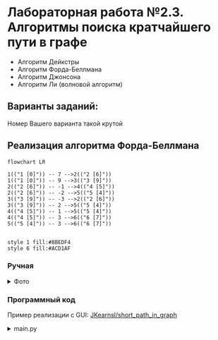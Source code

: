 # Лабораторная работа №2.3. Алгоритмы поиска кратчайшего пути в графе

- Алгоритм Дейкстры
- Алгоритм Форда-Беллмана
- Алгоритм Джонсона
- Алгоритм Ли (волновой алгоритм)

## Варианты заданий:
Номер Вашего варианта такой крутой


## Реализация алгоритма Форда-Беллмана

```mermaid
flowchart LR

1(("1 [0]")) -- 7 -->2(("2 [6]"))
1(("1 [0]")) -- 9 -->3(("3 [9]"))
2(("2 [6]")) -- -1 -->4(("4 [5]"))
2(("2 [6]")) -- -2 -->5(("5 [4]"))
3(("3 [9]")) -- -3 -->2(("2 [6]"))
3(("3 [9]")) -- 2 -->5(("5 [4]"))
4(("4 [5]")) -- 1 -->5(("5 [4]"))
4(("4 [5]")) -- 3 -->6(("6 [7]"))
5(("5 [4]")) -- 3 -->6(("6 [7]"))


style 1 fill:#8BEDF4
style 6 fill:#ACD1AF

```

### Ручная
<details>

  <summary>Фото</summary>
  
</details>

### Программный код

Пример реализации с GUI: [JKearnsl/short_path_in_graph](https://github.com/JKearnsl/short_path_in_graph)

<details>
  <summary>main.py</summary>

```python
def bellman_ford_algorithm(graph, source, search_node=None):
    distance = {}
    predecessor = {}
    for node in graph:
        distance[node] = float('inf')
        predecessor[node] = None
    distance[source] = 0

    for _ in range(len(graph) - 1):
        for node in graph:
            for neighbour in graph[node]:
                new_distance = distance[node] + graph[node][neighbour]
                if new_distance < distance[neighbour]:
                    distance[neighbour] = new_distance
                    predecessor[neighbour] = node

    for node in graph:
        for neighbour in graph[node]:
            assert distance[node] + graph[node][neighbour] >= distance[neighbour]

    if search_node is not None:
        path = []
        node = search_node
        while node is not None:
            path.insert(0, node)
            node = predecessor[node]
        if distance[search_node] != float('inf'):
            return distance[search_node], path, distance

    return None, None, distance


graph = {
    '1': {'2': 7, '3': 9},
    '2': {'4': -1, '5': -2},
    '3': {'2': -3, '5': 2},
    '4': {'5': 1, '6': 3},
    '5': {'6': 3},
    '6': {},
}

distance, path, all_distance = bellman_ford_algorithm(graph, source='1', search_node='6')
print(distance)
print(path)
print(all_distance)
  
```
 
### Вывод:
```bash
7
['1', '3', '2', '5', '6']
{'1': 0, '2': 6, '3': 9, '4': 5, '5': 4, '6': 7}
```

</details>
